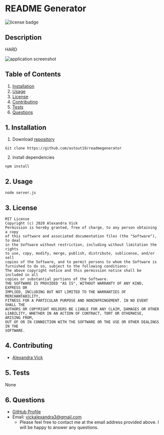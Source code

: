 
# README Generator 

![license badge](
      https://img.shields.io/badge/license-MIT-green
      )
## Description

  HARD

  ![application screenshot](readme.generator,png)
## Table of Contents

  1. [Installation](#1-installation)
  2. [Usage](#2-usage)
  3. [License](#3-license)
  4. [Contributing](#4-contributing)
  5. [Tests](#5-tests)
  6. [Questions](#6-questions)
## 1. Installation

  1. Download [repository](https://github.com/astout19/readmegenerator)

	Git clone https://github.com/astout19/readmegenerator
  2. Install dependencies

	npm install 
## 2. Usage

	node server.js
  
## 3. License

	MIT License
    Copyright (c) 2020 Alexandra Vick 
    Permission is hereby granted, free of charge, to any person obtaining a copy
    of this software and associated documentation files (the "Software"), to deal
    in the Software without restriction, including without limitation the rights
    to use, copy, modify, merge, publish, distribute, sublicense, and/or sell
    copies of the Software, and to permit persons to whom the Software is
    furnished to do so, subject to the following conditions:
    The above copyright notice and this permission notice shall be included in all
    copies or substantial portions of the Software.
    THE SOFTWARE IS PROVIDED "AS IS", WITHOUT WARRANTY OF ANY KIND, EXPRESS OR
    IMPLIED, INCLUDING BUT NOT LIMITED TO THE WARRANTIES OF MERCHANTABILITY,
    FITNESS FOR A PARTICULAR PURPOSE AND NONINFRINGEMENT. IN NO EVENT SHALL THE
    AUTHORS OR COPYRIGHT HOLDERS BE LIABLE FOR ANY CLAIM, DAMAGES OR OTHER
    LIABILITY, WHETHER IN AN ACTION OF CONTRACT, TORT OR OTHERWISE, ARISING FROM,
    OUT OF OR IN CONNECTION WITH THE SOFTWARE OR THE USE OR OTHER DEALINGS IN THE
    SOFTWARE.
## 4. Contributing

  + [Alexandra Vick ](https://github.com/astout19)
## 5. Tests

  None
## 6. Questions

  + [GitHub Profile](https://github.com/astout19)
  + Email: vickalexandra3@gmail.com  
    + Please feel free to contact me at the email address provided above.  I will be happy to answer any questions.